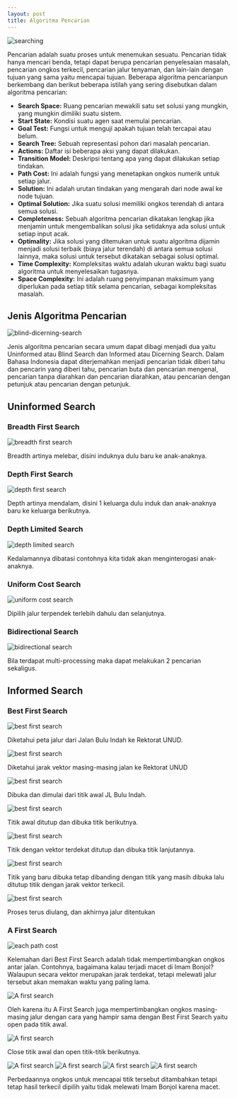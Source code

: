```yaml
---
layout: post
title: Algoritma Pencarian
---
```

![searching](https://images.hive.blog/DQmUDHHSB5DsaygSXtrANcpW2PkYQojzHc3GJCnn1F96hmc/0.searching.png)

Pencarian adalah suatu proses untuk menemukan sesuatu. Pencarian tidak hanya mencari benda, tetapi dapat berupa pencarian penyelesaian masalah, pencarian ongkos terkecil, pencarian jalur tenyaman, dan lain-lain dengan tujuan yang sama yaitu mencapai tujuan. Beberapa algoritma pencarianpun berkembang dan berikut beberapa istilah yang sering disebutkan dalam algoritma pencarian:



*   **Search Space:** Ruang pencarian mewakili satu set solusi yang mungkin, yang mungkin dimiliki suatu sistem.
*   **Start State:** Kondisi suatu agen saat memulai pencarian.
*   **Goal Test:** Fungsi untuk menguji apakah tujuan telah tercapai atau belum.
*   **Search Tree:** Sebuah representasi pohon dari masalah pencarian.
*   **Actions:** Daftar isi beberapa aksi yang dapat dilakukan.
*   **Transition Model:** Deskripsi tentang apa yang dapat dilakukan setiap tindakan.
*   **Path Cost:** Ini adalah fungsi yang menetapkan ongkos numerik untuk setiap jalur.
*   **Solution:** Ini adalah urutan tindakan yang mengarah dari node awal ke node tujuan.
*   **Optimal Solution:** Jika suatu solusi memiliki ongkos terendah di antara semua solusi.
*   **Completeness:** Sebuah algoritma pencarian dikatakan lengkap jika menjamin untuk mengembalikan solusi jika setidaknya ada solusi untuk setiap input acak.
*   **Optimality:** Jika solusi yang ditemukan untuk suatu algoritma dijamin menjadi solusi terbaik (biaya jalur terendah) di antara semua solusi lainnya, maka solusi untuk tersebut dikatakan sebagai solusi optimal.
*   **Time Complexity:** Kompleksitas waktu adalah ukuran waktu bagi suatu algoritma untuk menyelesaikan tugasnya.
*   **Space Complexity:** Ini adalah ruang penyimpanan maksimum yang diperlukan pada setiap titik selama pencarian, sebagai kompleksitas masalah.

## Jenis Algoritma Pencarian

![blind-dicerning-search](https://images.hive.blog/DQmdGoEfTqnnA4npuxVQepC1anzQ1nykGbHprvNA7VRPFrh/1.blind-dicerning-search.png)

Jenis algoritma pencarian secara umum dapat dibagi menjadi dua yaitu Uninformed atau Blind Search dan Informed atau Dicerning Search. Dalam Bahasa Indonesia dapat diterjemahkan menjadi pencarian tidak diberi tahu dan pencarin yang diberi tahu, pencarian buta dan pencarian mengenal, pencarian tanpa diarahkan dan pencarian diarahkan, atau pencarian dengan petunjuk atau pencarian dengan petunjuk.



## Uninformed Search

### Breadth First Search

![breadth first search](https://images.hive.blog/DQmXhuGQ8Y4EkaBtKVXx6jSjP5maEHUdcQmJedvvmCxhXWY/2.breadth-first-search.png)

Breadth artinya melebar, disini induknya dulu baru ke anak-anaknya.



### Depth First Search

![depth first search](https://images.hive.blog/DQmUvroDpNeVPiFQgrj6xqaSPUmpXa4WAYS4Hh9aMqkrbhw/3.depth-first-search.png)

Depth artinya mendalam, disini 1 keluarga dulu induk dan anak-anaknya baru ke keluarga berikutnya.



### Depth Limited Search

![depth limited search](https://images.hive.blog/DQmRCF974v51zRmN5UCd4RvBoa23tsN2udNwkhYJmMC7jRo/4.depth-limited-search.png)

Kedalamannya dibatasi contohnya kita tidak akan menginterogasi anak-anaknya.



### Uniform Cost Search

![uniform cost search](https://images.hive.blog/DQmWZACd83hciu3tJSSQhyPNEKBc1rGBfLJPPkfq7Y1fnjj/5.uniform-cost-search.png)

Dipilih jalur terpendek terlebih dahulu dan selanjutnya.



### Bidirectional Search

![bidirectional search](https://images.hive.blog/DQmWaoEdZq9F68bSLdND5hUQidh59uHYJQUwfcCr6cP9Gm7/7.bidirectional-search.png)

Bila terdapat multi-processing maka dapat melakukan 2 pencarian sekaligus.



## Informed Search

### Best First Search

![best first search](https://images.hive.blog/DQmehfQvHKckQJ5DwCPjyhFvJoLP5pXuXma4wd7J5nRnntB/8.tree-null.png)

Diketahui peta jalur dari Jalan Bulu Indah ke Rektorat UNUD.



![best first search](https://images.hive.blog/DQmWogskdE27uMYsdU8Ut5bVwTtsVDi9QpE2bFqCMz31xiy/9.tree-heuristic-cost.png)

Diketahui jarak vektor masing-masing jalan ke Rektorat UNUD



![best first search](https://images.hive.blog/DQmXXRVXTRZeRQiPTp7bUJULquujChfYCBqPPe3MM2GAtyo/10a.best-first-search.png)

Dibuka dan dimulai dari titik awal JL Bulu Indah.



![best first search](https://images.hive.blog/DQmdYESJ4aPtx3cAKriwfUoXi1qZouXXG1QgL2ZmvVA5hU1/10b.best-first-search.png)

Titik awal ditutup dan dibuka titik berikutnya.



![best first search](https://images.hive.blog/DQmWzPyfgNoGDSUvoHK9YVsrEVDMgKGQqtckVFq5ooLuPsm/10c.best-first-search.png)

Titik dengan vektor terdekat ditutup dan dibuka titik lanjutannya.



![best first search](https://images.hive.blog/DQmQbgxMy1CuEDEwT8WmSWLdBusmBzDSsmP4Uz8NwqTSFf6/10d.best-first-search.png)

Titik yang baru dibuka tetap dibanding dengan titik yang masih dibuka lalu ditutup titik dengan jarak vektor terkecil.



![best first search](https://images.hive.blog/DQmcYiXmdHAC9aS6QFKec8CgRKDwEZwo6fURGoH9xVT3Fxw/10e.best-first-search.png)

Proses terus diulang, dan akhirnya jalur ditentukan



### A First Search

![each path cost](https://images.hive.blog/DQmfD9qJNnvYRKwNeH5kk3x25fQnW78TCNBZeqAXkqkwXuu/11.tree-each-path-cost.png)

Kelemahan dari Best First Search adalah tidak mempertimbangkan ongkos antar jalan. Contohnya, bagaimana kalau terjadi macet di Imam Bonjol? Walaupun secara vektor merupakan jarak terdekat, tetapi melewati jalur tersebut akan memakan waktu yang paling lama.



![A first search](https://images.hive.blog/DQmXXRVXTRZeRQiPTp7bUJULquujChfYCBqPPe3MM2GAtyo/12a.A-first-search.png)

Oleh karena itu A First Search juga mempertimbangkan ongkos masing-masing jalur dengan cara yang hampir sama dengan Best First Search yaitu open pada titik awal.



![A first search](https://images.hive.blog/DQmdu4hhfSe6QF7W3p91J85RA7RPvqPog2NaxibBzd9Bgjb/12b.A-first-search.png)

Close titik awal dan open titik-titik berikutnya.



![A first search](https://images.hive.blog/DQmZnQnwQbePGS2sCztmNonCXqkJD4ydJNvdE18GMkytrCi/12c.A-first-search.png) ![A first search](https://images.hive.blog/DQmeGvNXJQHNGDkxgPn8zkgnVYoefJEq1sGvQB7nBzRiYQt/12d.A-first-search.png) ![A first search](https://images.hive.blog/DQmZ7oLNr8xkh2dUzUwTorXJcaFyHF2F4in1pgpTswqQb5r/12e.A-first-search.png) ![A first search](https://images.hive.blog/DQmUQ6mLr1VxkUKB4tMherBbHNFVbrf2p65AiFeNDU887KR/12f.A-first-search.png)

Perbedaannya ongkos untuk mencapai titik tersebut ditambahkan tetapi tetap hasil terkecil dipilih yaitu tidak melewati Imam Bonjol karena macet.